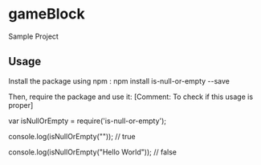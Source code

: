 # gameBlock
Sample Project

## Usage
Install the package using npm :
 npm install is-null-or-empty --save

Then, require the package and use it:
 [Comment: To check if this usage is proper]

 var isNullOrEmpty = require('is-null-or-empty');

 console.log(isNullOrEmpty("")); // true

 console.log(isNullOrEmpty("Hello World")); // false
